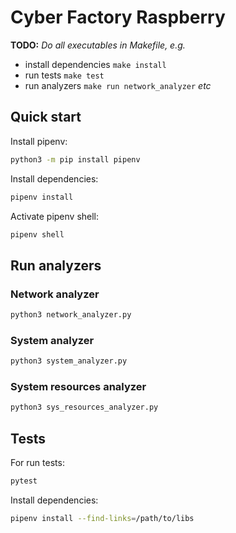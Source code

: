 # Cyber Factory Raspberry

__TODO:__ _Do all executables in Makefile, e.g._

- install dependencies `make install`
- run tests `make test`
- run analyzers `make run network_analyzer` _etc_

## Quick start

Install pipenv:

```bash
python3 -m pip install pipenv
```

Install dependencies:

```bash
pipenv install
```

Activate pipenv shell:

```bash
pipenv shell
```

## Run analyzers

### Network analyzer

```bash
python3 network_analyzer.py
```

### System analyzer

```bash
python3 system_analyzer.py
```

### System resources analyzer

```bash
python3 sys_resources_analyzer.py
```

## Tests

For run tests:

```bash
pytest 
```

Install dependencies:

```bash
pipenv install --find-links=/path/to/libs
```
